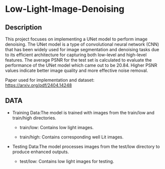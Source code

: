 # Low-Light-Image-Denoising

## Description
This project focuses on implementing a UNet model to perform image denoising. The UNet model is a type of convolutional neural network (CNN) that has been widely used for image segmentation and denoising tasks due to its efficient architecture for capturing both low-level and high-level features. The average PSNR for the test set is calculated to evaluate the performance of the UNet model which came out to be 20.84. Higher PSNR values indicate better image quality and more effective noise removal.

Paper used for implementation and dataset: https://arxiv.org/pdf/2404.14248

## DATA

* Training Data:The model is trained with images from the train/low and train/high directories.

  * train/low: Contains low light images.

  * train/high: Contains corresponding well Lit images.

* Testing Data:The model processes images from the test/low directory to produce enhanced outputs.

  * test/low: Contains low light images for testing.
